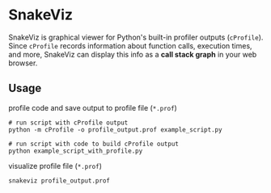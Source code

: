 # SnakeViz
SnakeViz is graphical viewer for Python's built-in profiler outputs (`cProfile`). Since `cProfile` records information about function calls, execution times, and more, SnakeViz can display this info as a **call stack graph** in your web browser.


## Usage
profile code and save output to profile file (`*.prof`)
```
# run script with cProfile output
python -m cProfile -o profile_output.prof example_script.py

# run script with code to build cProfile output
python example_script_with_profile.py
```

visualize profile file (`*.prof`)
```
snakeviz profile_output.prof
```
